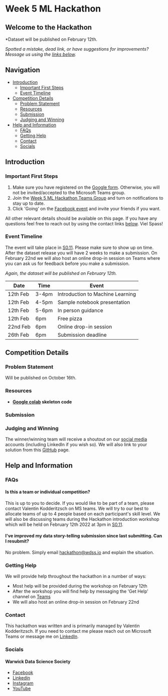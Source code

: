 # Week 5 ML Hackathon

## Welcome to the Hackathon

*Dataset will be published on February 12th.

*Spotted a mistake, dead link, or have suggestions for improvements? Message us using the [links below](#contact).*

## Navigation

* [Introduction](#introduction)
  * [Important First Steps](#important-first-steps)
  * [Event Timeline](#event-timeline)
* [Competition Details](#competition-details)
  * [Problem Statement](#problem-statement)
  * [Resources](#resources)
  * [Submission](#submission)
  * [Judging and Winning](#Judging-and-Winning)
* [Help and Information](#help-and-information)
  * [FAQs](#faqs)
  * [Getting Help](#getting-help)
  * [Contact](#contact)
  * [Socials](#socials)

## Introduction

### Important First Steps

1. Make sure you have registered on the [Google form](https://forms.gle/Mdb7qhXZWdPEABdz7). Otherwise, you will not be invited/accepted to the Microsoft Teams group.
2. Join the [Week 5 ML Hackathon Teams Group]() and turn on notifications to stay up to date.
3. Click 'Going' on the [Facebook event]() and invite your friends if you want.

All other relevant details should be available on this page. If you have any questions feel free to reach out by using the contact links [below](#contact). Viel Spass!

### Event Timeline

The event will take place in [S0.11](https://warwick.ac.uk/services/sg/spa/centraltimetabling/roominformation/centrallytimetabledrooms/capacity/s011/). Please make sure to show up on time. After the dataset release you will have 2 weeks to make a submission. On February 22nd we will also host an online drop-in session on Teams where you can ask us for feedback before you make a submission.

*Again, the dataset will be published on February 12th.*

| Date     | Time  | Event                            |
|----------|-------|----------------------------------|
| 12th Feb | 3-4pm | Introduction to Machine Learning |
| 12th Feb | 4-5pm | Sample notebook presentation     |
| 12th Feb | 5-6pm | In person guidance               |
| 12th Feb | 6pm   | Free pizza                       |
| 22nd Feb | 6pm   | Online drop-in session           |
| 26th Feb | 6pm   | Submission deadline              |

## Competition Details

### Problem Statement

Will be published on October 16th.

### Resources

- **[Google colab]() skeleton code**

### Submission

### Judging and Winning

The winner/winning team will receive a shoutout on our [social media](#contact) accounts (including LinkedIn if you wish so). We will also link to your solution from this [GitHub](https://github.com/warwickdatasciencesociety) page.

## Help and Information

### FAQs

#### Is this a team or individual competition?

This is up to you to decide. If you would like to be part of a team, please contact Valentin Kodderitzsch on MS teams. We will try to our best to allocate teams of up to 4 people based on each participant's skill level. We will also be discussing teams during the Hackathon introduction workshop which will be held on February 12th 2022 at 3pm in [S0.11](https://warwick.ac.uk/services/sg/spa/centraltimetabling/roominformation/centrallytimetabledrooms/capacity/s011/).

#### I've improved my data story-telling submission since last submitting. Can I resubmit?

No problem. Simply email [hackathon@wdss.io](mailto:hackathon@wdss.io) and explain the situation.

### Getting Help

We will provide help throughout the hackathon in a number of ways:
- Most help will be provided during the workshop on February 12th
- After the workshop you will find help by messaging the 'Get Help' channel on [Teams]()
- We will also host an online drop-in session on February 22nd

### Contact

This hackathon was written and is primarily managed by Valentin Kodderitzsch. If you need to contact me please reach out on Microsoft Teams or message me on [LinkedIn](https://www.linkedin.com/in/valentinkodd/).

### Socials

#### Warwick Data Science Society

- [Facebook](https://link.wdss.io/facebook)
- [Linkedin](https://link.wdss.io/linkedin)
- [Instagram](https://link.wdss.io/instagram)
- [YouTube](https://link.wdss.io/youtube)